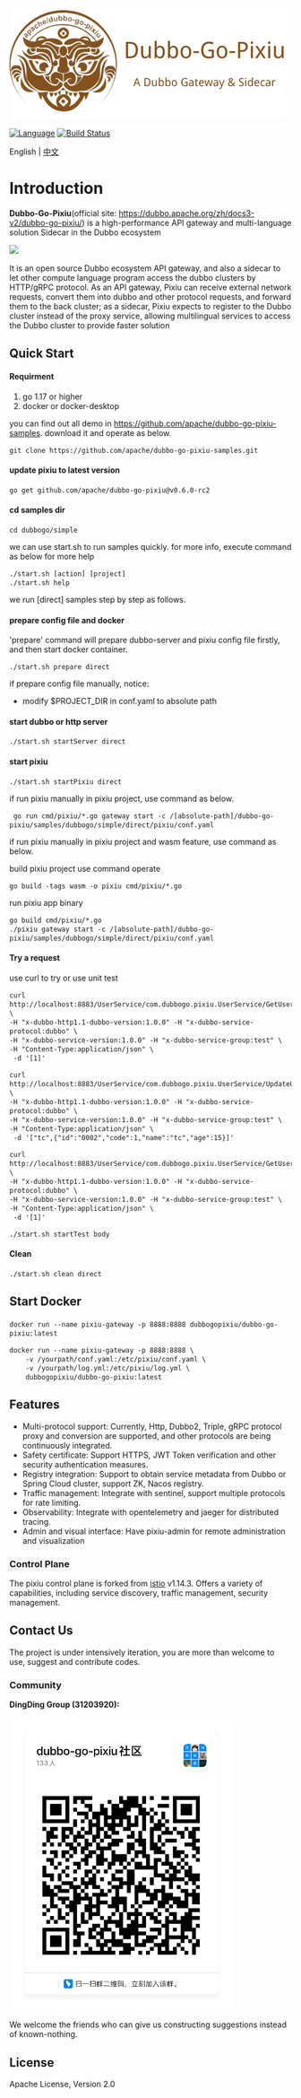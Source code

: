 [![Pixiu Logo](docs/images/pixiu-logo-v4.png)](http://alexstocks.github.io/html/dubbogo.html)


[![Language](https://img.shields.io/badge/Language-Go-blue.svg)](https://golang.org/)
[![Build Status](https://travis-ci.org/dubbogo/dubbo-go-pixiu.svg?branch=master)](https://travis-ci.org/dubbogo/dubbo-go-pixiu)

English | [中文](./README_CN.md)

# Introduction

**Dubbo-Go-Pixiu**(official site: https://dubbo.apache.org/zh/docs3-v2/dubbo-go-pixiu/) is a high-performance API gateway and multi-language solution Sidecar in the Dubbo ecosystem


![](https://dubbo-go-pixiu.github.io/img/pixiu-dubbo-ecosystem.png)

It is an open source Dubbo ecosystem API gateway, and also a sidecar to let other compute language program access the dubbo clusters by HTTP/gRPC protocol. As an API gateway, Pixiu can receive external network requests, convert them into dubbo and other protocol requests, and forward them to the back cluster; as a sidecar, Pixiu expects to register to the Dubbo cluster instead of the proxy service, allowing multilingual services to access the Dubbo cluster to provide faster solution


## Quick Start

#### Requirment
1. go 1.17 or higher
2. docker or docker-desktop

you can find out all demo in https://github.com/apache/dubbo-go-pixiu-samples.
download it and operate as below.
```shell
git clone https://github.com/apache/dubbo-go-pixiu-samples.git
```

#### update pixiu to latest version
```shell
go get github.com/apache/dubbo-go-pixiu@v0.6.0-rc2
```

#### cd samples dir

```shell
cd dubbogo/simple
```

we can use start.sh to run samples quickly. for more info, execute command as below for more help

```shell
./start.sh [action] [project]
./start.sh help
```

we run [direct] samples step by step as follows.

#### prepare config file and docker 

'prepare' command will prepare dubbo-server and pixiu config file firstly, and then start docker container.

```shell
./start.sh prepare direct
```

if prepare config file manually, notice:
- modify $PROJECT_DIR in conf.yaml to absolute path 

#### start dubbo or http server

```shell
./start.sh startServer direct
```

#### start pixiu 

```shell
./start.sh startPixiu direct
```

if run pixiu manually in pixiu project, use command as below.

```shell
 go run cmd/pixiu/*.go gateway start -c /[absolute-path]/dubbo-go-pixiu/samples/dubbogo/simple/direct/pixiu/conf.yaml
```

if run pixiu manually in pixiu project and wasm feature, use command as below.

build pixiu project use command operate

```shell
go build -tags wasm -o pixiu cmd/pixiu/*.go
```

run pixiu app binary

```shell
go build cmd/pixiu/*.go
./pixiu gateway start -c /[absolute-path]/dubbo-go-pixiu/samples/dubbogo/simple/direct/pixiu/conf.yaml
```

#### Try a request

use curl to try or use unit test

```shell
curl http://localhost:8883/UserService/com.dubbogo.pixiu.UserService/GetUserByCode \
-H "x-dubbo-http1.1-dubbo-version:1.0.0" -H "x-dubbo-service-protocol:dubbo" \
-H "x-dubbo-service-version:1.0.0" -H "x-dubbo-service-group:test" \
-H "Content-Type:application/json" \
 -d '[1]'
```
```shell
curl http://localhost:8883/UserService/com.dubbogo.pixiu.UserService/UpdateUserByName  \
-H "x-dubbo-http1.1-dubbo-version:1.0.0" -H "x-dubbo-service-protocol:dubbo" \
-H "x-dubbo-service-version:1.0.0" -H "x-dubbo-service-group:test" \
-H "Content-Type:application/json" \
 -d '["tc",{"id":"0002","code":1,"name":"tc","age":15}]'
```
```shell
curl http://localhost:8883/UserService/com.dubbogo.pixiu.UserService/GetUserByCode \
-H "x-dubbo-http1.1-dubbo-version:1.0.0" -H "x-dubbo-service-protocol:dubbo" \
-H "x-dubbo-service-version:1.0.0" -H "x-dubbo-service-group:test" \
-H "Content-Type:application/json" \
 -d '[1]'
```

```shell 
./start.sh startTest body
```

#### Clean

```shell
./start.sh clean direct
```

## Start Docker

#### 
```shell
docker run --name pixiu-gateway -p 8888:8888 dubbogopixiu/dubbo-go-pixiu:latest
```

```shell
docker run --name pixiu-gateway -p 8888:8888 \
    -v /yourpath/conf.yaml:/etc/pixiu/conf.yaml \
    -v /yourpath/log.yml:/etc/pixiu/log.yml \
    dubbogopixiu/dubbo-go-pixiu:latest
```

## Features

- Multi-protocol support: Currently, Http, Dubbo2, Triple, gRPC protocol proxy and conversion are supported, and other protocols are being continuously integrated.
- Safety certificate: Support HTTPS, JWT Token verification and other security authentication measures.
- Registry integration: Support to obtain service metadata from Dubbo or Spring Cloud cluster, support ZK, Nacos registry.
- Traffic management: Integrate with sentinel, support multiple protocols for rate limiting.
- Observability: Integrate with opentelemetry and jaeger for distributed tracing.
- Admin and visual interface: Have pixiu-admin for remote administration and visualization

### Control Plane

The pixiu control plane is forked from [istio](https://github.com/istio/istio) v1.14.3. Offers a variety of capabilities, including service discovery, traffic management, security management.

## Contact Us

The project is under intensively iteration, you are more than welcome to use, suggest and contribute codes. 


### Community

**DingDing Group (31203920):**

[![flowchart](./docs/images/group-pixiu-dingding.jpg)](docs/images/group-pixiu-dingding.jpg)

We welcome the friends who can give us constructing suggestions instead of known-nothing.

## License

Apache License, Version 2.0
